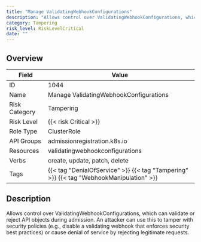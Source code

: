 ```yaml
---
title: "Manage ValidatingWebhookConfigurations"
description: "Allows control over ValidatingWebhookConfigurations, which can validate or reject API objects during admission. An attacker can use this to tamper with security policies (e.g., disable a validating webhook that enforces security best practices) or cause denial of service by rejecting legitimate requests."
category: Tampering
risk_level: RiskLevelCritical
date: ""
---
```


## Overview

| Field         | Value                                                                                   |
| ------------- | --------------------------------------------------------------------------------------- |
| ID            | 1044                                                                                    |
| Name          | Manage ValidatingWebhookConfigurations                                                  |
| Risk Category | Tampering                                                                               |
| Risk Level    | {{< risk Critical >}}                                                                   |
| Role Type     | ClusterRole                                                                             |
| API Groups    | admissionregistration.k8s.io                                                            |
| Resources     | validatingwebhookconfigurations                                                         |
| Verbs         | create, update, patch, delete                                                           |
| Tags          | {{< tag "DenialOfService" >}} {{< tag "Tampering" >}} {{< tag "WebhookManipulation" >}} |

## Description

Allows control over ValidatingWebhookConfigurations, which can validate or reject API objects during admission. An attacker can use this to tamper with security policies (e.g., disable a validating webhook that enforces security best practices) or cause denial of service by rejecting legitimate requests.
